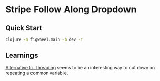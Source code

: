 # Stripe Follow Along Dropdown

## Quick Start

```bash
clojure -m figwheel.main -b dev -r
```

## Learnings

[Alternative to Threading](https://github.com/tkjone/clojurescript-30/commit/e03045488ccff239c6651f29383da376eda5d652) seems to be an interesting way to cut down on repeating a common variable.
